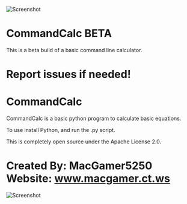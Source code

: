![Screenshot](http://macgamer.ct.ws/CommandCalc.PNG)
# CommandCalc BETA
This is a beta build of a basic command line calculator. 
# Report issues if needed!
# CommandCalc
CommandCalc is a basic python program to calculate basic equations.

To use install Python, and run the .py script.

This is completely open source under the Apache License 2.0.

# Created By: MacGamer5250 Website: www.macgamer.ct.ws
![Screenshot](http://macgamer.ct.ws/MGLOGO.png)
